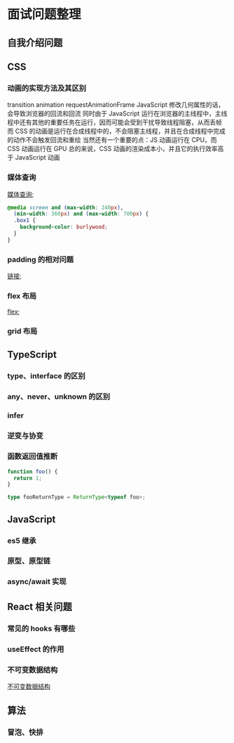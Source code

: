 # 面试问题整理

## 自我介绍问题

## CSS

### 动画的实现方法及其区别

transition animation requestAnimationFrame
JavaScript 修改几何属性的话，会导致浏览器的回流和回流
同时由于 JavaScript 运行在浏览器的主线程中，主线程中还有其他的重要任务在运行，因而可能会受到干扰导致线程阻塞，从而丢帧
而 CSS 的动画是运行在合成线程中的，不会阻塞主线程，并且在合成线程中完成的动作不会触发回流和重绘
当然还有一个重要的点：JS 动画运行在 CPU，而 CSS 动画运行在 GPU
总的来说，CSS 动画的渲染成本小，并且它的执行效率高于 JavaScript 动画

### 媒体查询

[媒体查询](https://juejin.cn/post/7036628713571614750);

```css
@media screen and (max-width: 240px),
  (min-width: 360px) and (max-width: 700px) {
  .box1 {
    background-color: burlywood;
  }
}
```

### padding 的相对问题

[链接](https://juejin.cn/post/7012400693025718308);

### flex 布局

[flex](https://www.ruanyifeng.com/blog/2015/07/flex-grammar.html);

### grid 布局

## TypeScript

### type、interface 的区别

### any、never、unknown 的区别

### infer

### 逆变与协变

### 函数返回值推断

```typescript
function foo() {
  return 1;
}

type fooReturnType = ReturnType<typeof foo>;
```

## JavaScript

### es5 继承

### 原型、原型链

### async/await 实现

## React 相关问题

### 常见的 hooks 有哪些

### useEffect 的作用

### 不可变数据结构

[不可变数据结构](https://juejin.cn/post/6844903859618332680)

## 算法

### 冒泡、快排
